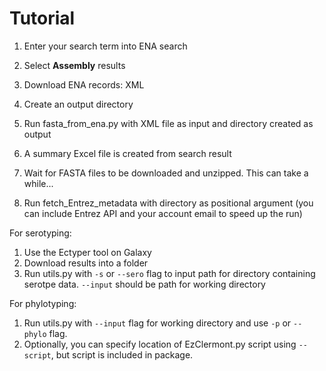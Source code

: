 # Tutorial

1. Enter your search term into ENA search
2. Select <b>Assembly</b> results
3. Download ENA records: XML

4. Create an output directory
5. Run fasta_from_ena.py with XML file as input and directory created as output
6. A summary Excel file is created from search result
7. Wait for FASTA files to be downloaded and unzipped. This can take a while...
8. Run fetch_Entrez_metadata with directory as positional argument (you can include Entrez API and your account email to speed up the run)


For serotyping:
1. Use the Ectyper tool on Galaxy
2. Download results into a folder
3. Run utils.py with `-s` or `--sero` flag to input path for directory containing serotpe data. `--input` should be path for working directory

For phylotyping:
1. Run utils.py with `--input` flag for working directory and use `-p` or `--phylo` flag.
2. Optionally, you can specify location of EzClermont.py script using `--script`, but script is included in package.
